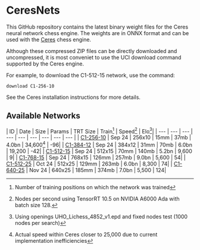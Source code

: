 # CeresNets
This GitHub repository contains the latest binary weight files for the Ceres neural network chess engine.
The weights are in ONNX format and can be used with the [Ceres](https://github.com/dje-dev/Ceres) chess engine. 

Although these compressed ZIP files can be directly downloaded and uncompressed, it is most conveniet to use
the UCI download command supported by the Ceres engine.

For example, to download the C1-512-15 network, use the command:
```
download C1-256-10
```
See the Ceres installation instructions for more details.


## Available Networks
| ID | Date | Size | Params | TRT Size | Train[^2] | Speed[^3] | Elo[^4]|
| --- | --- | --- | --- | --- | --- | --- | --- | --- |
| [C1-256-10](https://github.com/dje-dev/CeresNets/releases/tag/C1-256-10) | Sep 24 | 256x10 | 15mm | 37mb | 4.0bn | 34,600[^5] | -96|
| [C1-384-12](https://github.com/dje-dev/CeresNets/releases/tag/C1-384-12) | Sep 24 | 384x12 | 31mm | 70mb | 6.0bn | 19,200 | -42|
| [C1-512-15](https://github.com/dje-dev/CeresNets/releases/tag/C1-512-15) | Sep 24 | 512x15 | 70mm | 140mb | 5.2bn | 9,600 | 9|
| [C1-768-15](https://github.com/dje-dev/CeresNets/releases/tag/C1-768-15) | Sep 24 | 768x15 | 126mm | 257mb | 9.0bn | 5,600 | 54|
| [C1-512-25](https://github.com/dje-dev/CeresNets/releases/tag/C1-512-25) | Oct 24 | 512x25 | 129mm | 263mb | 6.0bn | 8,300 | 74|
| [C1-640-25](https://github.com/dje-dev/CeresNets/releases/tag/C1-640-25) | Nov 24 | 640x25 | 185mm | 374mb | 7.0bn | 5,500 | 124|

[^1]:Size of transformer embedding dimension by number of encoder layers
[^2]:Number of training positions on which the network was trained
[^3]:Nodes per second using TensorRT 10.5 on NVIDIA A6000 Ada with batch size 128. 
[^4]:Using openings UHO_Lichess_4852_v1.epd and fixed nodes test (1000 nodes per search)
[^5]:Actual speed within Ceres closer to 25,000 due to current implementation inefficiencies
